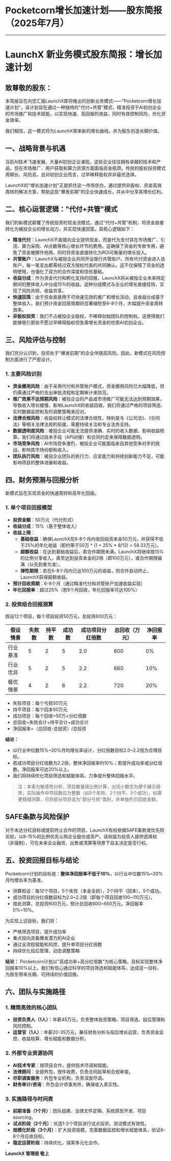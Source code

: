 # Pocketcorn增长加速计划——股东简报（2025年7月）

---


# LaunchX 新业务模式股东简报：增长加速计划

## 致尊敬的股东：

本简报旨在向您汇报LaunchX即将推出的创新业务模式——"Pocketcorn增长加速计划"。该计划旨在通过一种独特的"代付+共管"模式，精准投资于AI初创企业的市场推广和技术赋能，以实现快速、高回报的收益，同时有效控制风险，优化资金效率。

我们相信，这一模式将为LaunchX带来新的增长曲线，并为股东创造长期价值。

## 一、战略背景与机遇

当前AI技术飞速发展，大量AI初创企业涌现。这些企业往往拥有卓越的技术和产品，但在市场推广、用户获取和算力资源方面面临资金瓶颈。传统的股权投资模式周期长、风险高，且对初创企业而言，过早稀释股权并非最优选择。

LaunchX的"增长加速计划"正是抓住这一市场空白，通过提供非股权、资金高效周转的解决方案，帮助这些"爆发前期"的企业快速成长，并从中分享其增长红利。

## 二、核心运营逻辑："代付+共管"模式

我们的新模式颠覆了传统投资的现金流模式，通过"代付+共管"机制，将资金直接转化为被投企业的增长动力，并实现快速回笼。其核心逻辑如下：

-   **精准代付**：LaunchX不直接向企业提供现金，而是代为支付其在市场推广、引流、算力采购、AI点数等核心增长环节的费用。这确保了资金的专款专用，避免了资金被挪作他用，同时将资金直接转化为ROI可衡量的增长投入。
-   **共管账户**：LaunchX与被投企业共同开设银行共管账户。所有代付资金进入该账户，每一笔支出都需经过双方授权代表的共同确认。这不仅保障了资金的透明使用，也强化了双方的合作深度和信任基础。
-   **收益分成**：作为资金代付和孵化支持的回报，LaunchX将从被投企业未来特定期间的整体收入中分成15%的收益。这种分成模式与企业的增长直接挂钩，实现了风险共担、收益共享。
-   **快速回笼**：由于资金直接用于可快速见效的推广和增长活动，且收益分成基于整体收入，我们预计资金回笼周期将显著缩短至6-8个月，大幅提升资金周转效率。
-   **非股权投资**：我们不占被投企业股权，不稀释创始团队的控制权。这使得我们能够吸引那些不愿过早稀释股权但急需增长资金的优质AI初创企业。

## 三、风险评估与控制

我们充分认识到，投资处于"爆发前期"的企业伴随高风险。因此，新模式在风险控制方面进行了严密设计。

### 1. 主要风险识别

-   **资金挪用风险**：由于采用代付和共管账户模式，资金挪用风险已大幅降低，但仍需通过严格的支出审批流程和定期审计来防范。
-   **推广效果不达预期风险**：被投企业的产品或市场推广可能无法达到预期效果，导致收入增长缓慢，影响LaunchX的收益回收。我们将通过严格的项目筛选、实时数据监控和及时调整策略来应对。
-   **法律合规风险**：收益权转让模式的法律合规性，特别是与《公司法》、《合同法》等相关法律法规的衔接，需要持续关注和专业法务支持。
-   **数据透明度风险**：被投企业可能无法提供准确、实时的收入数据，影响收益核算。我们将通过技术手段（API对接）和合同约定来保障数据透明。
-   **市场竞争风险**：AI市场竞争激烈，被投企业可能面临来自其他竞争对手的挑战，影响其市场份额和收入。
-   **团队执行风险**：被投企业团队的执行力、应变能力和持续创新能力不足，可能影响项目的整体进展和收益。

## 四、财务预测与回报分析

新模式旨在实现资金的快速周转和高年化回报。

### 1. 单个项目回报模型

-   **投资金额**：50万元（代付形式）
-   **收益分成**：15%（基于整体收入）
-   **收益上限**：
    - **基础收益**：确保LaunchX在6-8个月内收回投资本金50万元，并获得不低于25%的年化收益（即约等于50万 * (1 + 25% * 8/12) = 58.33万元）。
    - **超额收益**：在达到基础收益后，若合作期限未满，LaunchX将继续按15%的比例分享收入，直至达到投资本金的2倍（即100万元），或合作期限届满（以先到者为准）。
    - **弹性期限**：若在6-8个月内已达100万元的收益，则合作自动终止，LaunchX获得超额收益。
-   **预计回收周期**：6-8个月（通过精准代付和共管账户加速收益实现）
-   **年化回报率**：超过25%（若6个月回收，年化回报率可达100%）

### 2. 投资组合回报测算

假设12个项目，每个项目投资50万元，总投资600万元：

| 假设情景 | 失败数 | 持平数 | 成功数 | 成功项目分红倍数 | 总回收（万元） | 净回报率 |
|----------|--------|--------|--------|------------------|---------------|----------|
| 行业基准 | 5      | 2      | 5      | 2.0              | 600           | 0%       |
| 行业优异 | 5      | 2      | 5      | 2.2              | 660           | 10%      |
| 极优情景 | 4      | 2      | 6      | 2.2              | 720           | 20%      |

- 失败项目：每个亏损50万元
- 持平项目：每个回本50万元
- 成功项目：每个回收=50万×分红倍数
- 总回收=失败合计+持平合计+成功合计
- 净回报率=（总回收-总投资）/总投资

**结论：**
- 以行业中位数15%~20%月均增长率设计，分红倍数目标2.0~2.2倍为合理目标。
- 若成功项目分红倍数为2.2倍，整体净回报率约10%；若提升成功率或分红倍数，净回报率可达20%以上。
- 我们将持续优化项目筛选和赋能体系，力争提升整体回报水平。

> 注：本表为敏感性分析，项目数量按比例计算，出现小数仅为便于展示趋势，实际操作中项目数应为整数（如5个失败、2个持平、5个成功）。如需更精细测算，可将部分项目设为"部分亏损"类别，并单独列示回收金额。

## SAFE条款与风险保护

对于未达分红目标或提前终止合作的项目，LaunchX有权依据SAFE条款或优先购买权，以8-15%的比例优先认购企业股份或资产。该权益为投资人提供选择权（非强制），可在未来企业融资、出售或清算等场景下自主决定是否行权。


## 五、投资回报目标与结论

Pocketcorn计划的目标是：**整体净回报率不低于10%**，以行业中位数15%~20%月均增长率为基准。

- 测算假设：每12个项目，5个失败（本金全损），2个持平（回本），5个成功。
- 成功项目的分红倍数目标为2.0~2.2倍（即每个项目回收100~110万元）。
- 按此测算，总投资600万元，预计总回收600~650万元，净回报率0%~10%。

为实现上述目标，我们将：
- 严格筛选项目，提升成功率
- 重点投向具备爆发潜力的AI企业
- 通过全流程赋能和风控，提升单项目分红倍数
- 持续优化投后管理，动态调整策略

**结论：**
Pocketcorn计划以"高成功率+高分红倍数"为核心策略，目标实现整体净回报率10%以上。我们有信心通过科学的项目筛选和赋能体系，达成这一目标，为股东带来长期、可持续的价值回报。

##  六、团队与实施路径

### 1. 精简高效的核心团队

-   **投资负责人（1人）**：年薪45万元，负责整体投资策略、项目筛选、投后管理和风险控制。
-   **运营官（1人）**：年薪20-35万元，兼任财务分析与投后增长运营，负责资金监控、收益核算、增长赋能和数据分析。

### 2. 外部专业资源协同

-   **AI技术专家**：按项目合作，提供技术尽调和赋能。
-   **法律顾问**：全部外包，按件收费，负责合同起草和合规审查。
-   **尽职调查服务**：外包专业机构，负责深度尽调。
-   **财务审计/咨询**：外包会计师事务所，确保收入真实性。

### 3. 实施路径与时间表

-   **前期准备（1个月）**：团队组建、法律文件定稿、系统原型开发、项目sourcing。
-   **试点阶段（2个月）**：优选1-2个项目进行试点投资，测试模式有效性。
-   **规模化阶段（3个月）**：扩大投资规模，完善数据监控和增长赋能体系，验证6-8个月应收目标。
-   **稳定运营阶段**：持续优化，探索多元化合作。




**LaunchX 管理层 敬上**

